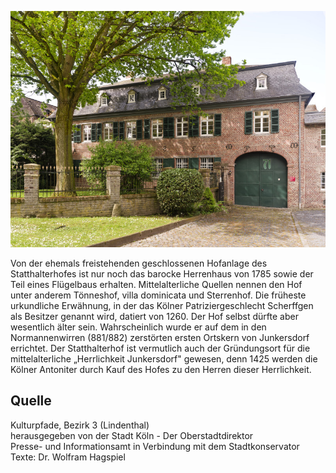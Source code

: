 ![Stadthalterhof](./images/05315000-b03-t01/p1.2.jpg)

Von der ehemals freistehenden geschlossenen Hofanlage des Statthalterhofes ist nur noch das barocke Herrenhaus von 1785 sowie der Teil eines Flügelbaus erhalten. Mittelalterliche Quellen nennen den Hof unter anderem Tönneshof, villa dominicata und Sterrenhof. Die früheste urkundliche Erwähnung, in der das Kölner Patriziergeschlecht Scherffgen als Besitzer genannt wird, datiert von 1260. Der Hof selbst dürfte aber wesentlich älter sein. Wahrscheinlich wurde er auf dem in den Normannenwirren (881/882) zerstörten ersten Ortskern von Junkersdorf errichtet. Der Statthalterhof ist vermutlich auch der Gründungsort für die mittelalterliche „Herrlichkeit Junkersdorf" gewesen, denn 1425 werden die Kölner Antoniter durch Kauf des Hofes zu den Herren dieser Herrlichkeit.

## Quelle

Kulturpfade, Bezirk 3 (Lindenthal)  
herausgegeben von der Stadt Köln - Der Oberstadtdirektor  
Presse- und Informationsamt in Verbindung mit dem Stadtkonservator  
Texte: Dr. Wolfram Hagspiel